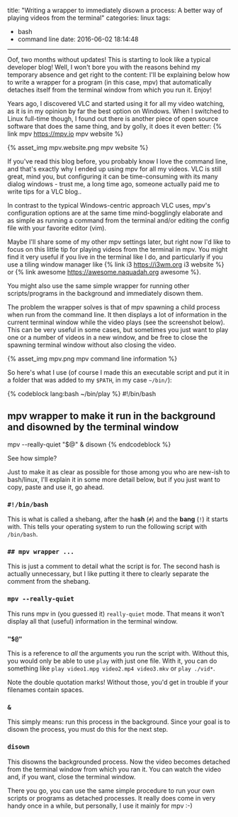 title: "Writing a wrapper to immediately disown a process: A better way of playing videos from the terminal"
categories: linux
tags:
  - bash
  - command line
date: 2016-06-02 18:14:48
---

Oof, two months without updates! This is starting to look like a typical developer blog! Well, I won't bore you with the reasons behind my temporary absence and get right to the content: I'll be explaining below how to write a wrapper for a program (in this case, mpv) that automatically detaches itself from the terminal window from which you run it. Enjoy!

Years ago, I discovered VLC and started using it for all my video watching, as it is in my opinion by far the best option on Windows. When I switched to Linux full-time though, I found out there is another piece of open source software that does the same thing, and by golly, it does it even better: {% link mpv https://mpv.io mpv website %}

{% asset_img mpv.website.png mpv website %}

If you've read this blog before, you probably know I love the command line, and that's exactly why I ended up using mpv for all my videos. VLC is still great, mind you, but configuring it can be time-consuming with its many dialog windows - trust me, a long time ago, someone actually paid me to write tips for a VLC blog..

In contrast to the typical Windows-centric approach VLC uses, mpv's configuration options are at the same time mind-bogglingly elaborate and as simple as running a command from the terminal and/or editing the config file with your favorite editor (vim).

Maybe I'll share some of my other mpv settings later, but right now I'd like to focus on this little tip for playing videos from the terminal in mpv. You might find it very useful if you live in the terminal like I do, and particularly if you use a tiling window manager like {% link i3 https://i3wm.org i3 website %} or {% link awesome https://awesome.naquadah.org awesome %}.

You might also use the same simple wrapper for running other scripts/programs in the background and immediately disown them.

<!-- more -->

The problem the wrapper solves is that of mpv spawning a child process when run from the command line. It then displays a lot of information in the current terminal window while the video plays (see the screenshot below). This can be very useful in some cases, but sometimes you just want to play one or a number of videos in a new window, and be free to close the spawning terminal window without also closing the video.

{% asset_img mpv.png mpv command line information %}

So here's what I use (of course I made this an executable script and put it in a folder that was added to my `$PATH`, in my case `~/bin/`):

{% codeblock lang:bash ~/bin/play %}
#!/bin/bash
## mpv wrapper to make it run in the background and disowned by the terminal window

mpv --really-quiet "$@" &
disown
{% endcodeblock %}

See how simple?

Just to make it as clear as possible for those among you who are new-ish to bash/linux, I'll explain it in some more detail below, but if you just want to copy, paste and use it, go ahead.

### `#!/bin/bash`

This is what is called a shebang, after the ha**sh** (`#`) and the **bang** (`!`) it starts with. This tells your operating system to run the following script with `/bin/bash`.

### `## mpv wrapper ...`

This is just a comment to detail what the script is for. The second hash is actually unnecessary, but I like putting it there to clearly separate the comment from the shebang.

### `mpv --really-quiet`

This runs mpv in (you guessed it) `really-quiet` mode. That means it won't display all that (useful) information in the terminal window.

### `"$@"`

This is a reference to *all* the arguments you run the script with. Without this, you would only be able to use `play` with just one file. With it, you can do something like `play video1.mpg video2.mp4 video3.mkv` or `play ./vid*`.

Note the double quotation marks! Without those, you'd get in trouble if your filenames contain spaces.

### `&`

This simply means: run this process in the background. Since your goal is to disown the process, you must do this for the next step.

### `disown`

This disowns the backgrounded process. Now the video becomes detached from the terminal window from which you ran it. You can watch the video and, if you want, close the terminal window.

There you go, you can use the same simple procedure to run your own scripts or programs as detached processes. It really does come in very handy once in a while, but personally, I use it mainly for mpv :-)
